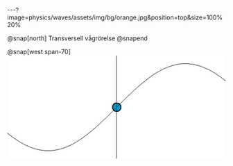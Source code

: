 ---?image=physics/waves/assets/img/bg/orange.jpg&position=top&size=100% 20%

@snap[north]
Transversell vågrörelse
@snapend

@snap[west span-70]
![](physics/waves/assets/img/simple_harmonic_motion_animation.gif)